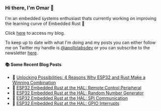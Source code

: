 ### Hi there, I'm Omar 👋

I'm an embedded systems enthusiast thats currently working on improving the learning curve of Embedded Rust 🦀

Click [here](https://apollolabsblog.hashnode.dev/) to access my blog.

To keep up to date with what I'm doing and my posts you can either follow me on Twitter my handle is [@apollolabsdev](https://twitter.com/apollolabsbin) or you can subscribe to the newsletter [here](http://subscribepage.io/apollolabsnewsletter).

<!--
**apollolabsdev/apollolabsdev** is a ✨ _special_ ✨ repository because its `README.md` (this file) appears on your GitHub profile.

Here are some ideas to get you started:

- 🔭 I’m currently working on ...
- 🌱 I’m currently learning ...
- 👯 I’m looking to collaborate on ...
- 🤔 I’m looking for help with ...
- 💬 Ask me about ...
- 📫 How to reach me: ...
- 😄 Pronouns: ...
- ⚡ Fun fact: ...
-->


#### :books: Some Recent Blog Posts
<!-- BLOGPOSTS:START -->
 - 💫 [Unlocking Possibilities: 4 Reasons Why ESP32 and Rust Make a Winning Combination](https://apollolabsblog.hashnode.dev/unlocking-possibilities-4-reasons-why-esp32-and-rust-make-a-winning-combination)
 - 🌮 [ESP32 Embedded Rust at the HAL: Remote Control Peripheral](https://apollolabsblog.hashnode.dev/esp32-embedded-rust-at-the-hal-remote-control-peripheral)
 - 💫 [ESP32 Embedded Rust at the HAL: Random Number Generator](https://apollolabsblog.hashnode.dev/esp32-embedded-rust-at-the-hal-random-number-generator)
 - 🚀 [ESP32 Embedded Rust at the HAL: SPI Communication](https://apollolabsblog.hashnode.dev/esp32-embedded-rust-at-the-hal-spi-communication)
 - 💫 [ESP32 Embedded Rust at the HAL: GPIO Interrupts](https://apollolabsblog.hashnode.dev/esp32-embedded-rust-at-the-hal-gpio-interrupts)<!-- BLOGPOSTS:END -->
